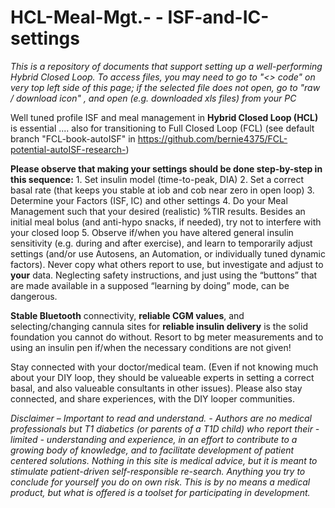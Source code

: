 # HCL-Meal-Mgt.- - ISF-and-IC-settings

*This is a repository of documents that support setting up a well-performing Hybrid Closed Loop. To access files, you may need to go to "<> code" on very top left side of this page; if the selected file does not open, go to  "raw  / download icon" , and open (e.g. downloaded xls files) from your PC*

Well tuned profile ISF and meal management in **Hybrid Closed Loop (HCL)** is essential ....  also for transitioning to Full Closed Loop (FCL) (see default branch "FCL-book-autoISF" in https://github.com/bernie4375/FCL-potential-autoISF-research-)

**Please observe that making your settings should be done step-by-step in this sequence:** 1. Set insulin model (time-to-peak, DIA)  2. Set a correct basal rate (that keeps you stable at iob and cob near zero in open loop) 3. Determine your
Factors (ISF, IC) and other settings 4. Do your Meal Management such that your desired (realistic) %TIR results. Besides an initial meal bolus (and anti-hypo snacks, if needed), try not to interfere with your closed loop  5. Observe if/when you have altered general insulin sensitivity (e.g. during and after exercise), and learn to temporarily adjust settings (and/or use Autosens, an Automation, or individually tuned dynamic factors).
Never copy what others report to use, but investigate and adjust to **your** data. Neglecting safety instructions, and just using the “buttons” that are made available in a supposed “learning by doing” mode, can be dangerous.

**Stable Bluetooth** connectivity, **reliable CGM values**, and selecting/changing cannula sites for **reliable insulin delivery** is the solid foundation you cannot do without. Resort to bg meter measurements and to using an insulin pen if/when the necessary conditions are not given!

Stay connected with your doctor/medical team. (Even if not knowing much about your DIY loop, they should be valueable experts in setting a correct basal, and also valueable consultants in other issues). 
Please also stay connected, and share experiences, with the DIY looper communities.

*Disclaimer – Important to read and understand. - 
Authors are no medical professionals but T1 diabetics (or parents of a T1D child) who report their -limited - understanding and experience, in an effort to contribute to a growing body of knowledge, and to facilitate development of patient centered solutions. 
Nothing in this site is medical advice, but it is meant to stimulate patient-driven self-responsible re-search. Anything you try to conclude for yourself you do on own risk. This is by no means a medical product, but what is offered is a toolset for participating in development.* 




